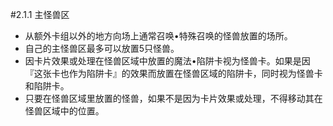 #2.1.1        主怪兽区
* 从额外卡组以外的地方向场上通常召唤•特殊召唤的怪兽放置的场所。
* 自己的主怪兽区最多可以放置5只怪兽。
* 因卡片效果或处理在怪兽区域中放置的魔法•陷阱卡视为怪兽卡。如果是因『这张卡也作为陷阱卡』的效果而放置在怪兽区域的陷阱卡，同时视为怪兽卡和陷阱卡。
* 只要在怪兽区域里放置的怪兽，如果不是因为卡片效果或处理，不得移动其在怪兽区域中的位置。
